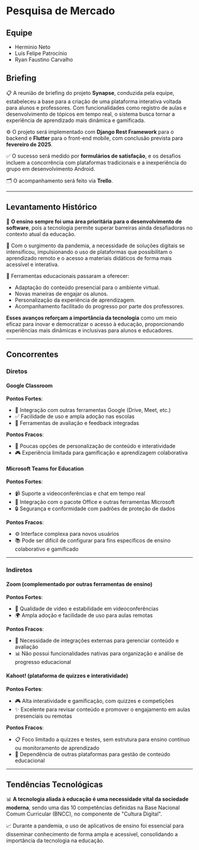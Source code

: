 # Pesquisa de Mercado

## Equipe
- Herminio Neto  
- Luís Felipe Patrocínio  
- Ryan Faustino Carvalho  

## Briefing
📋 A reunião de briefing do projeto **Synapse**, conduzida pela equipe, estabeleceu a base para a criação de uma plataforma interativa voltada para alunos e professores. Com funcionalidades como registro de aulas e desenvolvimento de tópicos em tempo real, o sistema busca tornar a experiência de aprendizado mais dinâmica e gamificada.  

⚙️ O projeto será implementado com **Django Rest Framework** para o backend e **Flutter** para o front-end mobile, com conclusão prevista para **fevereiro de 2025**.  

✅ O sucesso será medido por **formulários de satisfação**, e os desafios incluem a concorrência com plataformas tradicionais e a inexperiência do grupo em desenvolvimento Android.  

🗂️ O acompanhamento será feito via **Trello**.

---

## Levantamento Histórico
📜 **O ensino sempre foi uma área prioritária para o desenvolvimento de software**, pois a tecnologia permite superar barreiras ainda desafiadoras no contexto atual da educação.  

🏫 Com o surgimento da pandemia, a necessidade de soluções digitais se intensificou, impulsionando o uso de plataformas que possibilitam o aprendizado remoto e o acesso a materiais didáticos de forma mais acessível e interativa.  

🚀 Ferramentas educacionais passaram a oferecer:
- Adaptação do conteúdo presencial para o ambiente virtual.
- Novas maneiras de engajar os alunos.
- Personalização da experiência de aprendizagem.
- Acompanhamento facilitado do progresso por parte dos professores.

**Esses avanços reforçam a importância da tecnologia** como um meio eficaz para inovar e democratizar o acesso à educação, proporcionando experiências mais dinâmicas e inclusivas para alunos e educadores.

---

## Concorrentes

### Diretos
#### **Google Classroom**  
**Pontos Fortes**:  
- 🔗 Integração com outras ferramentas Google (Drive, Meet, etc.)  
- ✅ Facilidade de uso e ampla adoção nas escolas  
- 📝 Ferramentas de avaliação e feedback integradas  

**Pontos Fracos**:  
- 🎨 Poucas opções de personalização de conteúdo e interatividade  
- 🎮 Experiência limitada para gamificação e aprendizagem colaborativa  

#### **Microsoft Teams for Education**  
**Pontos Fortes**:  
- 📹 Suporte a videoconferências e chat em tempo real  
- 📑 Integração com o pacote Office e outras ferramentas Microsoft  
- 🔒 Segurança e conformidade com padrões de proteção de dados  

**Pontos Fracos**:  
- ⚙️ Interface complexa para novos usuários  
- 📚 Pode ser difícil de configurar para fins específicos de ensino colaborativo e gamificado  

---

### Indiretos
#### **Zoom** (complementado por outras ferramentas de ensino)  
**Pontos Fortes**:  
- 🎥 Qualidade de vídeo e estabilidade em videoconferências  
- 🌍 Ampla adoção e facilidade de uso para aulas remotas  

**Pontos Fracos**:  
- 🔄 Necessidade de integrações externas para gerenciar conteúdo e avaliação  
- 📊 Não possui funcionalidades nativas para organização e análise de progresso educacional  

#### **Kahoot!** (plataforma de quizzes e interatividade)  
**Pontos Fortes**:  
- 🎮 Alta interatividade e gamificação, com quizzes e competições  
- ✨ Excelente para revisar conteúdo e promover o engajamento em aulas presenciais ou remotas  

**Pontos Fracos**:  
- 📋 Foco limitado a quizzes e testes, sem estrutura para ensino contínuo ou monitoramento de aprendizado  
- 🔗 Dependência de outras plataformas para gestão de conteúdo educacional  

---

## Tendências Tecnológicas
📊 **A tecnologia aliada à educação é uma necessidade vital da sociedade moderna**, sendo uma das 10 competências definidas na Base Nacional Comum Curricular (BNCC), no componente de "Cultura Digital".  

📈 Durante a pandemia, o uso de aplicativos de ensino foi essencial para disseminar conhecimento de forma ampla e acessível, consolidando a importância da tecnologia na educação.  
